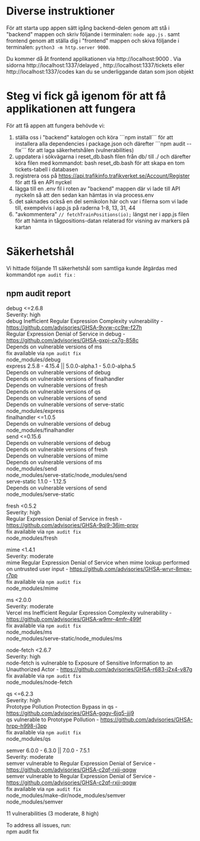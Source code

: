 # Diverse instruktioner

För att starta upp appen sätt igång backend-delen genom att stå i "backend" mappen och skriv följande i terminalen: ```node app.js``` .
samt frontend genom att ställa dig i "frontend" mappen och skiva följande i terminalen: ```python3 -m http.server 9000```.

Du kommer då åt frontend applikationen via http://localhost:9000 . Via sidorna http://localhost:1337/delayed , http://localhost:1337/tickets eller http://localhost:1337/codes kan du se underliggande datan som json objekt


# Steg vi fick gå igenom för att få applikationen att fungera  

För att få appen att fungera behövde vi:  

1. ställa oss i "backend" katalogen och köra ´´´npm install´´´ för att installera alla dependencies i package.json och därefter ´´´npm audit --fix´´´ för att laga säkerhetshålen (vulnerabilities)
2. uppdatera i sökvägarna i reset_db.bash filen från db/ till ./ och därefter köra filen med kommandot: bash reset_db.bash för att skapa en tom tickets-tabell i databasen
3. registrera oss på https://api.trafikinfo.trafikverket.se/Account/Register för att få en API nyckel
4. lägga till en .env fil i roten av "backend" mappen där vi lade till API nyckeln så att den sedan kan hämtas in via process.env
5. det saknades också en del semikolon här och var i filerna som vi lade till, exempelvis i app.js på raderna 1-8, 13, 31, 44
6. "avkommentera" ```// fetchTrainPositions(io);``` längst ner i app.js filen för att hämta in tågpositions-datan relaterad för visning av markers på kartan


# Säkerhetshål  

Vi hittade följande 11 säkerhetshål som samtliga kunde åtgärdas med kommandot ```npm audit fix``` :


## npm audit report

debug  <=2.6.8  
Severity: high  
debug Inefficient Regular Expression Complexity vulnerability - https://github.com/advisories/GHSA-9vvw-cc9w-f27h  
Regular Expression Denial of Service in debug - https://github.com/advisories/GHSA-gxpj-cx7g-858c  
Depends on vulnerable versions of ms  
fix available via `npm audit fix`  
node_modules/debug  
  express  2.5.8 - 4.15.4 || 5.0.0-alpha.1 - 5.0.0-alpha.5  
  Depends on vulnerable versions of debug  
  Depends on vulnerable versions of finalhandler  
  Depends on vulnerable versions of fresh  
  Depends on vulnerable versions of qs  
  Depends on vulnerable versions of send  
  Depends on vulnerable versions of serve-static  
  node_modules/express  
  finalhandler  <=1.0.5  
  Depends on vulnerable versions of debug  
  node_modules/finalhandler  
  send  <=0.15.6  
  Depends on vulnerable versions of debug  
  Depends on vulnerable versions of fresh  
  Depends on vulnerable versions of mime  
  Depends on vulnerable versions of ms  
  node_modules/send  
  node_modules/serve-static/node_modules/send  
    serve-static  1.1.0 - 1.12.5  
    Depends on vulnerable versions of send  
    node_modules/serve-static  

fresh  <0.5.2  
Severity: high  
Regular Expression Denial of Service in fresh - https://github.com/advisories/GHSA-9qj9-36jm-prpv  
fix available via `npm audit fix`  
node_modules/fresh  

mime  <1.4.1  
Severity: moderate  
mime Regular Expression Denial of Service when mime lookup performed on untrusted user input - https://github.com/advisories/GHSA-wrvr-8mpx-r7pp  
fix available via `npm audit fix`  
node_modules/mime  

ms  <2.0.0  
Severity: moderate  
Vercel ms Inefficient Regular Expression Complexity vulnerability - https://github.com/advisories/GHSA-w9mr-4mfr-499f  
fix available via `npm audit fix`  
node_modules/ms  
node_modules/serve-static/node_modules/ms  

node-fetch  <2.6.7  
Severity: high  
node-fetch is vulnerable to Exposure of Sensitive Information to an Unauthorized Actor - https://github.com/advisories/GHSA-r683-j2x4-v87g  
fix available via `npm audit fix`  
node_modules/node-fetch  

qs  <=6.2.3  
Severity: high  
Prototype Pollution Protection Bypass in qs - https://github.com/advisories/GHSA-gqgv-6jq5-jjj9  
qs vulnerable to Prototype Pollution - https://github.com/advisories/GHSA-hrpp-h998-j3pp  
fix available via `npm audit fix`  
node_modules/qs  

semver  6.0.0 - 6.3.0 || 7.0.0 - 7.5.1  
Severity: moderate  
semver vulnerable to Regular Expression Denial of Service - https://github.com/advisories/GHSA-c2qf-rxjj-qqgw  
semver vulnerable to Regular Expression Denial of Service - https://github.com/advisories/GHSA-c2qf-rxjj-qqgw  
fix available via `npm audit fix`  
node_modules/make-dir/node_modules/semver  
node_modules/semver  

11 vulnerabilities (3 moderate, 8 high)  

To address all issues, run:  
  npm audit fix  